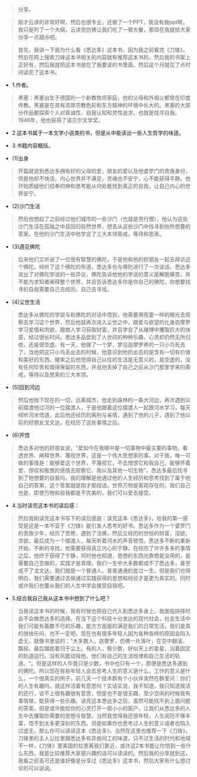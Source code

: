 >分享。

>刚才云讲的非常好啊，然后也很专业，还做了一个PPT，我没有做ppt啊，我只是列了一个大纲，云讲完仿佛让我们吃了一顿大餐，那现在我就给大家分享一点甜点吧。

>首先，我讲一下我为什么看《悉达多》这本书，因为我之前看完《刀锋》，然后在网上搜索刀锋这本书相关的内容就有推荐这本书的，然后我的书架上正好有，然后我就把这本书放在了我要读的书里面，然后这个月就花了点时间读完了这本书。

- 1.作者。

>黑塞：黑塞出生于德国的一个新教牧师家庭，他的父母和外祖父都曾在印度传教。黑塞是在具有浓厚宗教色彩和东方精神的环境中长大的。黑塞的大部分作品都探索个人对真诚性、自我认知和灵性追求，也就是找寻自我。1946年，他也获得了诺贝尔文学奖。

- 2.这本书属于一本文学小说类的书，但是从中能读出一些人生哲学的味道。

- 3.书籍内容概括。

- (1)出身

>开篇就说到悉达多拥有好的父母的爱，朋友的爱以及他婆罗门的贵族身份，但是他却不快活，内心世界并不满足，灵魂也不安宁，心不能获得平静。他开始质疑他们信奉的神和思考能从何处能找到真正的自我，让自己内心的世界安宁。

- (2)沙门生活

>然后他想起了之前经过他们城市的一些沙门（也就是苦行僧），他认为这些沙门生活在孤独之中且回归自然世界，想去从这些沙门中找寻到他所想要的答案。在他的沙门生活中他学会了三大本领斋戒，等待和思索。

- (3)遇见佛陀

>后来他们又听说了一位很有智慧的佛陀，于是他和他的好朋友一起去拜访这个佛陀，倾听了这个佛陀的布道，悉达多也与佛陀进行了一次谈话，悉达多说出了对佛陀学说的一些异议，佛陀告诉他他的学说的意义是解脱痛苦，并不能为求知者阐释整个世界，并且告诉悉达多你是你自己的佛陀，你想要找寻的自我需要自己去经历，自己去寻找。

- (4)尘世生活

>悉达多从佛陀的学说与和佛陀的对话中悟到，他需要用孩童一样的眼光去观察去学习这个世界，然后他就再次进入尘世之中，跟爱与欲望的化身迦摩罗学习爱情和肉欲，跟商人学习获取财富，并且学会了从赌博中攫取巨大的快感，经过很长时间，悉达多品尝到了人世间的种种乐趣，心灵却仍然无所归依，还是很空虚。有一天，他做了一个梦，梦见迦摩罗养的一只小鸟死去了，当他把这只小鸟丢出去的时候，他意识到他扔出去的是含有一切有价值和美好的东西。醒来之后他觉得自己以往的生活是无意义的，是空虚的，没有任何珍贵和值得保留的东西，并且他丢掉了自己之前从沙门那里学来的斋戒，等待以及思索的三大本领。

- (5)回到河边

>然后他抛下现在的一切，远离城市，他走到森林的一条大河边，再次遇到以前摆渡他过河的一位摆渡人，于是他跟着这位摆渡人一起跟河水学习，每天倾听河水悟道，此后他还经历的离别与亲情，遇到了他的儿子，遇到了他以前的好朋友戈文达，在经历了这些事情之后。

- (6)开悟

>悉达多对他的好朋友说，"爱如今在我眼中是一切事物中最主要的事物。看透世界、阐释世界、蔑视世界，这是一个伟大思想家的事。对于我，唯一可做的事情是：能够爱这个世界，不蔑视它，不去憎恨它和我自己，能够怀着爱、惊叹和敬畏的感情去观察它、我以及其他一切生物"。悉达多最后找寻到了他想要的自我吗，我的理解是他通过他的人生经历和思考找到了属于他自己的答案，这个答案就是刚才那段话。世界万物是客观存在的，我们自己也是，即使万物和自我都是不完美的，我们可以爱去接受。

- 4.当时读完这本书的读后感：

>然后我刚读完这本书写下的读后感是：读完这本《悉达多》，给我的第一感受是这是一本不亚于《刀锋》能引发人思考的好书。悉达多作为一个婆罗门的贵族少年，经历了苦修，遇到了活佛，然后又经历的世俗的财富，淫欲，贪欲，最后成为一个摆渡人，每天听着河水的声音顿悟。悉达多不断的重新开始，不断的寻找，他需要获得真正内心的宁静，在经历了许许多多的事情之后，他终于获得了宁静，同时他也知道，思想的东西光靠想是没用的，是需要自己去做的，实践才是真理。我们一生中大多数都成不了悉达多，甚至成不了戈文达，我们就是一个普通人，普普通通的度过一生，但是我们也得明白，我们需要通过去做通过实践获得的思想和经验才是更为真实的。同时或许我们也要从我们的人生中学会接受自我吧。

- 5.结合我自己我从这本书中想到了什么吧？

>当我读这本书的时候，我有时候也把自己代入到悉达多身上，我面临抉择时会不会做悉达多的选择。在当下这个科技十分发达的现代社会，社会生活中我们可能有着数不尽的乐趣，能方方面面的满足我们的日常生活，我们是真的很快乐吗，也不一定吧，现在也有很多年轻人因为各种各样的原因会陷入虚无，就像书里说的："大多数人，迦摩罗，仿佛一片落叶，在空中翻滚、飘摇，最后踉跄着归于尘土。有的人，极少数，好似天上的星星，沿着固定的轨道运行。没有风能动摇他，他们有自己的生活规律和自己生活的轨道。"。但是这样的人毕竟只是少数，书中也只有一个，那便是悉达多遇到的佛陀。所以现在有些年轻人会去思考人生的意义是什么，工作的意义是什么，一个很真实的例子，前几天一个技术群有个小伙伴突然在群里问：你们的人生有趣吗，就这样活着有意思吗？实话实说，我不知道，我只知道我活的还行，谈不上很有趣很有意思，但是也不是很无趣，至少空闲的时候我有事情做，能获得一些乐趣。读完这本悉达多之后，虽然可能找不到上面问题的答案，但是或许能给你的心灵打开一扇小小的窗户，让我们从悉达多的人生中去攫取你需要的思想与智慧。当然我觉得我还很年轻，人生阅历不够丰富，悟不到太多更深刻的东西。但是如果你也思考过人生的意义或者也陷入过虚无，那么你可以读读这本《悉达多》，当然在这里也推荐一下《刀锋》，刀锋里的主人公拉里跟悉达多有异曲同工的味道，只不过生活的时代和地域不一样，《刀锋》里美国的拉里离我们更近，或许这2本书能让你悟到一些什么东西，我是比较推荐大家感兴趣的话可以读读的。然后我的分享就到这，我看之前丢可还是谁好像是分享过《悉达多》这本书，然后大家有什么想讨论的可以说说。
